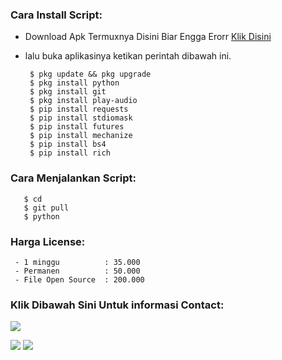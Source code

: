 
<h3 align="left">Cara Install Script:</h3>

- Download Apk Termuxnya Disini Biar Engga Erorr <a href="https://bit.ly/Link-termuxxxx">Klik Disini</a>

- lalu buka aplikasinya ketikan perintah dibawah ini.

       $ pkg update && pkg upgrade
       $ pkg install python 
       $ pkg install git
       $ pkg install play-audio
       $ pip install requests 
       $ pip install stdiomask
       $ pip install futures
       $ pip install mechanize
       $ pip install bs4
       $ pip install rich
       

<h3 align="left">Cara Menjalankan Script:</h3>

       $ cd 
       $ git pull
       $ python


<h3 align="left">Harga License:</h3>
     
     - 1 minggu          : 35.000
     - Permanen          : 50.000
     - File Open Source  : 200.000

<h3 align="left">Klik Dibawah Sini Untuk informasi Contact:</h3>

[![](https://img.shields.io/badge/Github-black?logo=Github&logoColor=black&labelColor=white)](https://github.com/XXX-SIGA)


[![](https://img.shields.io/badge/Facebook-blue?logo=Facebook&logoColor=blue&labelColor=white)](https://www.facebook.com/kemas.rifki.75)
[![](https://img.shields.io/badge/Whatsapp-CHAT-red?logo=Whatsapp&logoColor=Brightgreen&labelColor=white)](https://wa.me/6282277004825?text=Hello+Siga🔥+)

